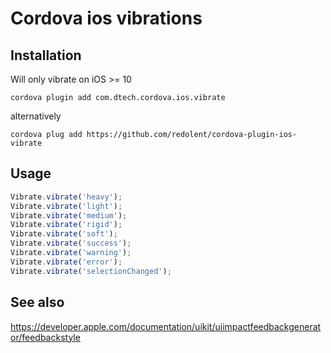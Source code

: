 # Cordova ios vibrations

## Installation

Will only vibrate on iOS >= 10

`cordova plugin add com.dtech.cordova.ios.vibrate`

alternatively

`cordova plug add https://github.com/redolent/cordova-plugin-ios-vibrate`

## Usage

``` Javascript
Vibrate.vibrate('heavy');
Vibrate.vibrate('light');
Vibrate.vibrate('medium');
Vibrate.vibrate('rigid');
Vibrate.vibrate('soft');
Vibrate.vibrate('success');
Vibrate.vibrate('warning');
Vibrate.vibrate('error');
Vibrate.vibrate('selectionChanged');
```

## See also

https://developer.apple.com/documentation/uikit/uiimpactfeedbackgenerator/feedbackstyle
